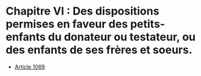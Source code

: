 # Chapitre VI : Des dispositions permises en faveur des petits-enfants du donateur ou testateur, ou des enfants de ses frères et soeurs.

- [Article 1069](article-1069.md)
